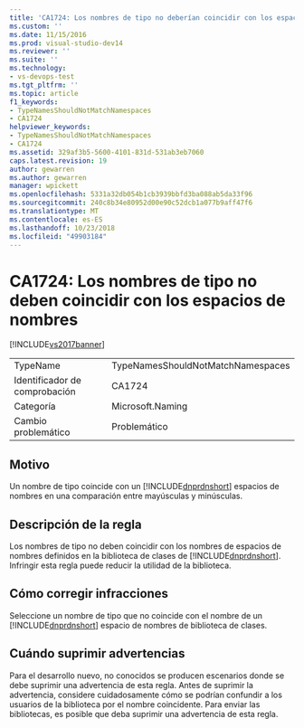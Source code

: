 ```yaml
---
title: 'CA1724: Los nombres de tipo no deberían coincidir con los espacios de nombres | Microsoft Docs'
ms.custom: ''
ms.date: 11/15/2016
ms.prod: visual-studio-dev14
ms.reviewer: ''
ms.suite: ''
ms.technology:
- vs-devops-test
ms.tgt_pltfrm: ''
ms.topic: article
f1_keywords:
- TypeNamesShouldNotMatchNamespaces
- CA1724
helpviewer_keywords:
- TypeNamesShouldNotMatchNamespaces
- CA1724
ms.assetid: 329af3b5-5600-4101-831d-531ab3eb7060
caps.latest.revision: 19
author: gewarren
ms.author: gewarren
manager: wpickett
ms.openlocfilehash: 5331a32db054b1cb3939bbfd3ba088ab5da33f96
ms.sourcegitcommit: 240c8b34e80952d00e90c52dcb1a077b9aff47f6
ms.translationtype: MT
ms.contentlocale: es-ES
ms.lasthandoff: 10/23/2018
ms.locfileid: "49903184"
---
```

# <a name="ca1724-type-names-should-not-match-namespaces"></a>CA1724: Los nombres de tipo no deben coincidir con los espacios de nombres
[!INCLUDE[vs2017banner](../includes/vs2017banner.md)]

|||
|-|-|
|TypeName|TypeNamesShouldNotMatchNamespaces|
|Identificador de comprobación|CA1724|
|Categoría|Microsoft.Naming|
|Cambio problemático|Problemático|

## <a name="cause"></a>Motivo
 Un nombre de tipo coincide con un [!INCLUDE[dnprdnshort](../includes/dnprdnshort-md.md)] espacios de nombres en una comparación entre mayúsculas y minúsculas.

## <a name="rule-description"></a>Descripción de la regla
 Los nombres de tipo no deben coincidir con los nombres de espacios de nombres definidos en la biblioteca de clases de [!INCLUDE[dnprdnshort](../includes/dnprdnshort-md.md)]. Infringir esta regla puede reducir la utilidad de la biblioteca.

## <a name="how-to-fix-violations"></a>Cómo corregir infracciones
 Seleccione un nombre de tipo que no coincide con el nombre de un [!INCLUDE[dnprdnshort](../includes/dnprdnshort-md.md)] espacio de nombres de biblioteca de clases.

## <a name="when-to-suppress-warnings"></a>Cuándo suprimir advertencias
 Para el desarrollo nuevo, no conocidos se producen escenarios donde se debe suprimir una advertencia de esta regla. Antes de suprimir la advertencia, considere cuidadosamente cómo se podrían confundir a los usuarios de la biblioteca por el nombre coincidente. Para enviar las bibliotecas, es posible que deba suprimir una advertencia de esta regla.



